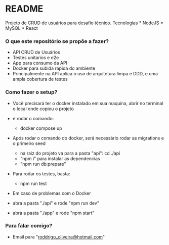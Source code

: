 # README #

Projeto de CRUD de usuários para desafio técnico.
Tecnologias
    * NodeJS
    * MySQL
    * React

### O que este repositório se propõe a fazer? ###

* API CRUD de Usuários
* Testes unitarios e e2e
* App para consumo da API
* Docker para subida rapida do ambiente
* Principalmente na API aplica o uso de arquitetura limpa e DDD, e uma ampla cobertura de testes 

### Como fazer o setup? ###

* Você precisará ter o docker instalado em sua maquina, abrir no terminal o local onde copiou o projeto
* e rodar o comando:
    - docker compose up
* Após rodar o comando do docker, será necessário rodar as migrations e o primeiro seed
    - na raiz do projeto va para a pasta "api": cd ./api    
    - "npm i" para instalar as dependencias
    - "npm run db:prepare"

* Para rodar os testes, basta:
    - npm run test

* Em caso de problemas com o Docker
* abra a pasta "./api" e rode "npm run dev"
* abra a pasta "./app" e rode "npm start"    


### Para falar comigo? ###

* Email para "roddrigo_oliveira@hotmail.com"
 